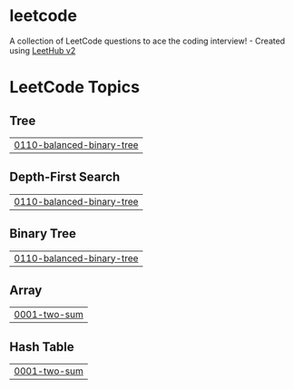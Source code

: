 # leetcode
A collection of LeetCode questions to ace the coding interview! - Created using [LeetHub v2](https://github.com/arunbhardwaj/LeetHub-2.0)

<!---LeetCode Topics Start-->
# LeetCode Topics
## Tree
|  |
| ------- |
| [0110-balanced-binary-tree](https://github.com/Ishwari200427/leetcode/tree/master/0110-balanced-binary-tree) |
## Depth-First Search
|  |
| ------- |
| [0110-balanced-binary-tree](https://github.com/Ishwari200427/leetcode/tree/master/0110-balanced-binary-tree) |
## Binary Tree
|  |
| ------- |
| [0110-balanced-binary-tree](https://github.com/Ishwari200427/leetcode/tree/master/0110-balanced-binary-tree) |
## Array
|  |
| ------- |
| [0001-two-sum](https://github.com/Ishwari200427/leetcode/tree/master/0001-two-sum) |
## Hash Table
|  |
| ------- |
| [0001-two-sum](https://github.com/Ishwari200427/leetcode/tree/master/0001-two-sum) |
<!---LeetCode Topics End-->